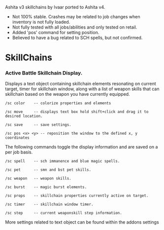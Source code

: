Ashita v3 skillchains by Ivaar ported to Ashita v4. 
- Not 100% stable. Crashes may be related to job changes when inventory is not fully loaded.
- Not fully tested with all jobs/abilities and only tested on retail.
- Added 'pos' command for setting position.
- Believed to have a bug related to SCH spells, but not confirmed.

# SkillChains
### Active Battle Skillchain Display.

Displays a text object containing skillchain elements resonating on current target, timer for skillchain window,
along with a list of weapon skills that can skillchain based on the weapon you have currently equipped. 

    /sc color    -- colorize properties and elements
    
    /sc move     -- displays text box hold shift+click and drag it to desired location.
    
    /sc save     -- save settings.

    /sc pos <x> <y> -- reposition the window to the defined x, y coordinates

The following commands toggle the display information and are saved on a per job basis.

    /sc spell    -- sch immanence and blue magic spells.

    /sc pet      -- smn and bst pet skills.

    /sc weapon   -- weapon skills.

    /sc burst    -- magic burst elements.

    /sc props    -- skillchain properties currently active on target.

    /sc timer    -- skillchain window timer.

    /sc step     -- current weaponskill step information.

More settings related to text object can be found within the addons settings
